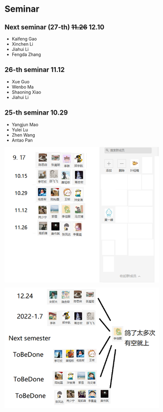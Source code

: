 # Seminar

## Next seminar (27-th) ~~11.26~~ 12.10

- Kaifeng Gao
- Xinchen Li
- Jiahui Li
- Fengda Zhang

##  26-th seminar  11.12

- Xue Guo
- Wenbo Ma
- Shaoning Xiao
- Jiahui Li


## 25-th seminar 10.29
- Yangjun Mao
- Yulei Lu
- Zhen Wang
- Antao Pan



![pic](pic/论文交流会20210914.png)

![pic](pic/论文交流会20211209.png)
